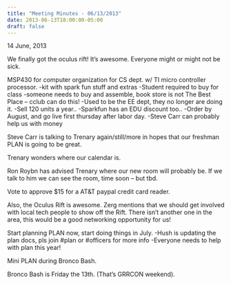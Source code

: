 ```yaml
---
title: "Meeting Minutes - 06/13/2013"
date: 2013-06-13T18:00:00-05:00
draft: false
---
```


14 June, 2013

We finally got the oculus rift! It’s awesome. Everyone might or might not be sick.

MSP430 for computer organization for CS dept. w/ TI micro controller processor.
-kit with spark fun stuff and extras
-Student required to buy for class
-someone needs to buy and assemble, book store is not The Best Place – cclub can do this!
-Used to be the EE dept, they no longer are doing it.
-Sell 120 units a year..
-Sparkfun has an EDU discount too..
-Order by August, and go live first thursday after labor day.
-Steve Carr can probably help us with money

Steve Carr is talking to Trenary again/still/more in hopes that our freshman PLAN is going to be great.

Trenary wonders where our calendar is.

Ron Roybn has advised Trenary where our new room will probably be. If we talk to him we can see the room, time soon – but tbd.

Vote to approve $15 for a AT&T paypal credit card reader.

Also, the Oculus Rift is awesome. Zerg mentions that we should get involved with local tech people to show off the Rift. There isn’t another one in the area, this would be a good networking opportunity for us!

Start planning PLAN now, start doing things in July.
-Hush is updating the plan docs, pls join #plan or #officers for more info
-Everyone needs to help with plan this year!

Mini PLAN during Bronco Bash.

Bronco Bash is Friday the 13th. (That’s GRRCON weekend).
